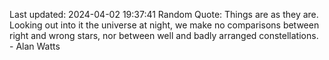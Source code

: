 Last updated: 2024-04-02 19:37:41
Random Quote: Things are as they are. Looking out into it the universe at night, we make no comparisons between right and wrong stars, nor between well and badly arranged constellations. - Alan Watts